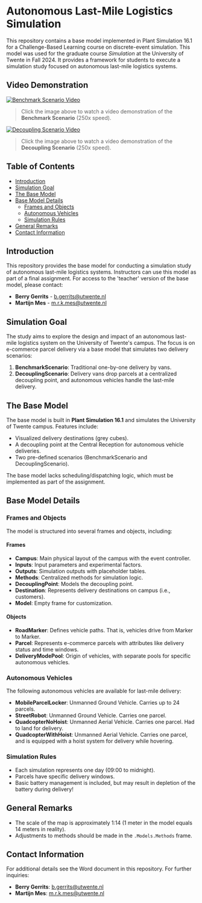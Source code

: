 # Autonomous Last-Mile Logistics Simulation

This repository contains a base model implemented in Plant Simulation 16.1 for a Challenge-Based Learning course on discrete-event simulation. This model was used for the graduate course *Simulation* at the University of Twente in Fall 2024. It provides a framework for students to execute a simulation study focused on autonomous last-mile logistics systems.

## Video Demonstration

[![Benchmark Scenario Video](./videos/benchmark_scenario.png)](./videos/benchmark_scenario.mp4)

> Click the image above to watch a video demonstration of the **Benchmark Scenario** (250x speed).

[![Decoupling Scenario Video](https://img.youtube.com/vi/your-video-id/0.jpg)](./videos/decoupling_scenario.mp4)

> Click the image above to watch a video demonstration of the **Decoupling Scenario** (250x speed).

## Table of Contents
- [Introduction](#introduction)
- [Simulation Goal](#simulation-goal)
- [The Base Model](#the-base-model)
- [Base Model Details](#base-model-details)
  - [Frames and Objects](#frames-and-objects)
  - [Autonomous Vehicles](#autonomous-vehicles)
  - [Simulation Rules](#simulation-rules)
- [General Remarks](#general-remarks)
- [Contact Information](#contact-information)

## Introduction

This repository provides the base model for conducting a simulation study of autonomous last-mile logistics systems. Instructors can use this model as part of a final assignment. For access to the 'teacher' version of the base model, please contact:

- **Berry Gerrits** - [b.gerrits@utwente.nl](mailto:b.gerrits@utwente.nl)
- **Martijn Mes** - [m.r.k.mes@utwente.nl](mailto:m.r.k.mes@utwente.nl)

## Simulation Goal

The study aims to explore the design and impact of an autonomous last-mile logistics system on the University of Twente's campus. The focus is on e-commerce parcel delivery via a base model that simulates two delivery scenarios:
1. **BenchmarkScenario**: Traditional one-by-one delivery by vans.
2. **DecouplingScenario**: Delivery vans drop parcels at a centralized decoupling point, and autonomous vehicles handle the last-mile delivery.

## The Base Model

The base model is built in **Plant Simulation 16.1** and simulates the University of Twente campus. Features include:
- Visualized delivery destinations (grey cubes).
- A decoupling point at the Central Reception for autonomous vehicle deliveries.
- Two pre-defined scenarios (BenchmarkScenario and DecouplingScenario).

The base model lacks scheduling/dispatching logic, which must be implemented as part of the assignment.

## Base Model Details

### Frames and Objects

The model is structured into several frames and objects, including:

#### Frames
- **Campus**: Main physical layout of the campus with the event controller.
- **Inputs**: Input parameters and experimental factors.
- **Outputs**: Simulation outputs with placeholder tables.
- **Methods**: Centralized methods for simulation logic.
- **DecouplingPoint**: Models the decoupling point.
- **Destination**: Represents delivery destinations on campus (i.e., customers).
- **Model**: Empty frame for customization.

#### Objects
- **RoadMarker**: Defines vehicle paths. That is, vehicles drive from Marker to Marker. 
- **Parcel**: Represents e-commerce parcels with attributes like delivery status and time windows.
- **DeliveryModePool**: Origin of vehicles, with separate pools for specific autonomous vehicles.

### Autonomous Vehicles

The following autonomous vehicles are available for last-mile delivery:
- **MobileParcelLocker**: Unmanned Ground Vehicle. Carries up to 24 parcels.
- **StreetRobot**: Unmanned Ground Vehicle. Carries one parcel.
- **QuadcopterNoHoist**: Unmanned Aerial Vehicle. Carries one parcel. Had to land for delivery.
- **QuadcopterWithHoist**: Unmanned Aerial Vehicle. Carries one parcel, and is equipped with a hoist system for delivery while hovering.

### Simulation Rules

- Each simulation represents one day (09:00 to midnight).
- Parcels have specific delivery windows.
- Basic battery management is included, but may result in depletion of the battery during delivery!

## General Remarks

- The scale of the map is approximately 1:14 (1 meter in the model equals 14 meters in reality).
- Adjustments to methods should be made in the `.Models.Methods` frame.

## Contact Information

For additional details see the Word document in this repository. For further inquiries:
- **Berry Gerrits**: [b.gerrits@utwente.nl](mailto:b.gerrits@utwente.nl)
- **Martijn Mes**: [m.r.k.mes@utwente.nl](mailto:m.r.k.mes@utwente.nl)
